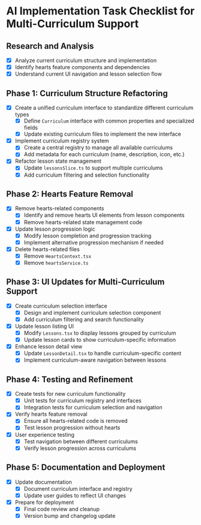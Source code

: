 # AI Implementation Task Checklist for Multi-Curriculum Support

## Research and Analysis
- [x] Analyze current curriculum structure and implementation
- [x] Identify hearts feature components and dependencies
- [x] Understand current UI navigation and lesson selection flow

## Phase 1: Curriculum Structure Refactoring
- [x] Create a unified curriculum interface to standardize different curriculum types
  - [x] Define `Curriculum` interface with common properties and specialized fields
  - [x] Update existing curriculum files to implement the new interface
- [x] Implement curriculum registry system
  - [x] Create a central registry to manage all available curriculums
  - [x] Add metadata for each curriculum (name, description, icon, etc.)
- [x] Refactor lesson state management
  - [x] Update `lessonsSlice.ts` to support multiple curriculums
  - [x] Add curriculum filtering and selection functionality

## Phase 2: Hearts Feature Removal
- [x] Remove hearts-related components
  - [x] Identify and remove hearts UI elements from lesson components
  - [x] Remove hearts-related state management code
- [x] Update lesson progression logic
  - [x] Modify lesson completion and progression tracking
  - [x] Implement alternative progression mechanism if needed
- [x] Delete hearts-related files
  - [x] Remove `HeartsContext.tsx`
  - [x] Remove `heartsService.ts`

## Phase 3: UI Updates for Multi-Curriculum Support
- [x] Create curriculum selection interface
  - [x] Design and implement curriculum selection component
  - [x] Add curriculum filtering and search functionality
- [x] Update lesson listing UI
  - [x] Modify `Lessons.tsx` to display lessons grouped by curriculum
  - [x] Update lesson cards to show curriculum-specific information
- [x] Enhance lesson detail view
  - [x] Update `LessonDetail.tsx` to handle curriculum-specific content
  - [x] Implement curriculum-aware navigation between lessons

## Phase 4: Testing and Refinement
- [x] Create tests for new curriculum functionality
  - [x] Unit tests for curriculum registry and interfaces
  - [x] Integration tests for curriculum selection and navigation
- [x] Verify hearts feature removal
  - [x] Ensure all hearts-related code is removed
  - [x] Test lesson progression without hearts
- [x] User experience testing
  - [x] Test navigation between different curriculums
  - [x] Verify lesson progression across curriculums

## Phase 5: Documentation and Deployment
- [x] Update documentation
  - [x] Document curriculum interface and registry
  - [x] Update user guides to reflect UI changes
- [x] Prepare for deployment
  - [x] Final code review and cleanup
  - [x] Version bump and changelog update
